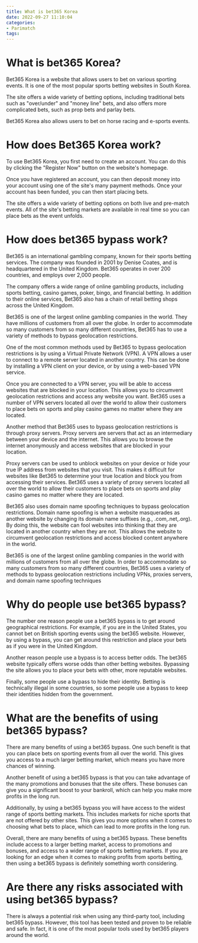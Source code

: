 ```yaml
---
title: What is bet365 Korea 
date: 2022-09-27 11:10:04
categories:
- Parimatch
tags:
---
```



#  What is bet365 Korea? 

Bet365 Korea is a website that allows users to bet on various sporting events. It is one of the most popular sports betting websites in South Korea.

The site offers a wide variety of betting options, including traditional bets such as "over/under" and "money line" bets, and also offers more complicated bets, such as prop bets and parlay bets.

Bet365 Korea also allows users to bet on horse racing and e-sports events.

# How does Bet365 Korea work? 

To use Bet365 Korea, you first need to create an account. You can do this by clicking the "Register Now" button on the website's homepage.

Once you have registered an account, you can then deposit money into your account using one of the site's many payment methods. Once your account has been funded, you can then start placing bets.

The site offers a wide variety of betting options on both live and pre-match events. All of the site's betting markets are available in real time so you can place bets as the event unfolds.

#  How does bet365 bypass work? 

Bet365 is an international gambling company, known for their sports betting services. The company was founded in 2001 by Denise Coates, and is headquartered in the United Kingdom. Bet365 operates in over 200 countries, and employs over 2,000 people.

The company offers a wide range of online gambling products, including sports betting, casino games, poker, bingo, and financial betting. In addition to their online services, Bet365 also has a chain of retail betting shops across the United Kingdom.

Bet365 is one of the largest online gambling companies in the world. They have millions of customers from all over the globe. In order to accommodate so many customers from so many different countries, Bet365 has to use a variety of methods to bypass geolocation restrictions.

One of the most common methods used by Bet365 to bypass geolocation restrictions is by using a Virtual Private Network (VPN). A VPN allows a user to connect to a remote server located in another country. This can be done by installing a VPN client on your device, or by using a web-based VPN service.

Once you are connected to a VPN server, you will be able to access websites that are blocked in your location. This allows you to circumvent geolocation restrictions and access any website you want. Bet365 uses a number of VPN servers located all over the world to allow their customers to place bets on sports and play casino games no matter where they are located.

Another method that Bet365 uses to bypass geolocation restrictions is through proxy servers. Proxy servers are servers that act as an intermediary between your device and the internet. This allows you to browse the internet anonymously and access websites that are blocked in your location.

Proxy servers can be used to unblock websites on your device or hide your true IP address from websites that you visit. This makes it difficult for websites like Bet365 to determine your true location and block you from accessing their services. Bet365 uses a variety of proxy servers located all over the world to allow their customers to place bets on sports and play casino games no matter where they are located.

Bet365 also uses domain name spoofing techniques to bypass geolocation restrictions. Domain name spoofing is when a website masquerades as another website by changing its domain name suffixes (e.g., .com,.net,.org). By doing this, the website can fool websites into thinking that they are located in another country when they are not. This allows the website to circumvent geolocation restrictions and access blocked content anywhere in the world.


Bet365 is one of the largest online gambling companies in the world with millions of customers from all over the globe. In order to accommodate so many customers from so many different countries, Bet365 uses a variety of methods to bypass geolocation restrictions including VPNs, proxies servers, and domain name spoofing techniques

#  Why do people use bet365 bypass? 

The number one reason people use a bet365 bypass is to get around geographical restrictions. For example, if you are in the United States, you cannot bet on British sporting events using the bet365 website. However, by using a bypass, you can get around this restriction and place your bets as if you were in the United Kingdom.

Another reason people use a bypass is to access better odds. The bet365 website typically offers worse odds than other betting websites. Bypassing the site allows you to place your bets with other, more reputable websites.

Finally, some people use a bypass to hide their identity. Betting is technically illegal in some countries, so some people use a bypass to keep their identities hidden from the government.

#  What are the benefits of using bet365 bypass? 

There are many benefits of using a bet365 bypass. One such benefit is that you can place bets on sporting events from all over the world. This gives you access to a much larger betting market, which means you have more chances of winning.

Another benefit of using a bet365 bypass is that you can take advantage of the many promotions and bonuses that the site offers. These bonuses can give you a significant boost to your bankroll, which can help you make more profits in the long run.

Additionally, by using a bet365 bypass you will have access to the widest range of sports betting markets. This includes markets for niche sports that are not offered by other sites. This gives you more options when it comes to choosing what bets to place, which can lead to more profits in the long run.

Overall, there are many benefits of using a bet365 bypass. These benefits include access to a larger betting market, access to promotions and bonuses, and access to a wider range of sports betting markets. If you are looking for an edge when it comes to making profits from sports betting, then using a bet365 bypass is definitely something worth considering.

#  Are there any risks associated with using bet365 bypass?

There is always a potential risk when using any third-party tool, including bet365 bypass. However, this tool has been tested and proven to be reliable and safe. In fact, it is one of the most popular tools used by bet365 players around the world.